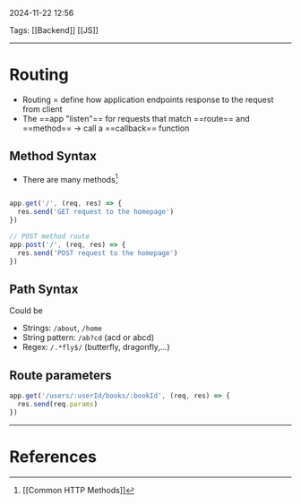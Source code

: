 2024-11-22 12:56

Tags: [[Backend]] [[JS]]

---

# Routing
- Routing = define how application endpoints response to the request from client
- The ==app "listen"== for requests that match ==route== and ==method== -> call a ==callback== function
## Method Syntax
- There are many methods[^1]
```js

app.get('/', (req, res) => {
  res.send('GET request to the homepage')
})

// POST method route
app.post('/', (req, res) => {
  res.send('POST request to the homepage')
})

```
## Path Syntax
Could be
- Strings: `/about`, `/home`
- String pattern: `/ab?cd` (acd or abcd)
- Regex: `/.*fly$/` (butterfly, dragonfly,...)
## Route parameters
```javascript
app.get('/users/:userId/books/:bookId', (req, res) => {
  res.send(req.params)
})
```


---
# References

[^1]: [[Common HTTP Methods]]